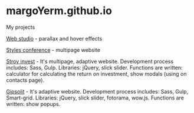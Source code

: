 # margoYerm.github.io
My projects

[Web studio](https://margoyerm.github.io/webstudio/) - parallax and hover effects

[Styles conference](https://margoyerm.github.io/stylesConference/) - multipage website

[Stroy invest](https://margoyerm.github.io/stroyInvest/app/) - It's multipage, adaptive website. Development process includes: Sass, Gulp. Libraries: jQuery, slick slider. Functions are written: calculator for calculating the return on investment, show modals (using on contacts page).

[Gipsolit](https://margoYerm.github.io/gipsolit/app) -  It's adaptive website. Development process includes: Sass, Gulp, Smart-grid. Libraries: jQuery, slick slider, fotorama, wow.js. Functions are written: show popups.
